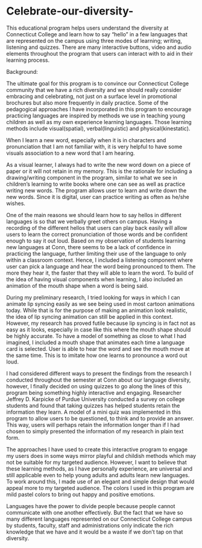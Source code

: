 # Celebrate-our-diversity-
This educational program helps users understand the diversity at Connecticut College and learn how to say “hello” in a few languages that are represented on the campus using three modes of learning; writing, listening and quizzes. There are many interactive buttons, video and audio elements throughout the program that users can interact with to aid in their learning process. 

Background: 

The ultimate goal for this program is to convince our Connecticut College community that we have a rich diversity and we should really consider embracing and celebrating, not just on a surface level in promotional brochures but also more frequently in daily practice. Some of the pedagogical approaches I have incorporated in this program to encourage practicing languages are inspired by methods we use in teaching young children as well as my own experience learning languages. Those learning methods include visual(spatial), verbal(linguistic) and physical(kinestatic). 

When I learn a new word, especially when it is in characters and pronunciation that I am not familiar with, it is very helpful to have some visuals association to a new word that I am hearing.

As a visual learner, I always had to write the new word down on a piece of paper or it will not retain in my memory. This is the rationale for including a drawing/writing component in the program, similar to what we see in children’s learning to write books where one can see as well as practice writing new words. The program allows user to learn and write down the new words. Since it is digital, user can practice writing as often as he/she wishes. 

One of the main reasons we should learn how to say hellos in different languages is so that we verbally greet others on campus. Having a recording of the different hellos that users can play back easily will allow users to learn the correct pronunciation of those words and be confident enough to say it out loud. Based on my observation of students learning new languages at Conn, there seems to be a lack of confidence in practicing the language, further limiting their use of the language to only within a classroom context. Hence, I included a listening component where user can pick a language and hear the word being pronounced to them. The more they hear it, the faster that they will able to learn the word. To build of the idea of having visual components when learning, I also included an animation of the mouth shape when a word is being said.

During my preliminary research, I tried looking for ways in which I can animate lip syncing easily as we see being used in most cartoon animations today. While that is for the purpose of making an animation look realistic, the idea of lip syncing animation can still be applied in this context. However, my research has proved futile because lip syncing is in fact not as easy as it looks, especially in case like this where the mouth shape should be highly accurate. To have a model of something as close to what I had imagined, I included a mouth shape that animates each time a language card is selected. User is able to hear the word and see the mouth move at the same time. This is to imitate how one learns to pronounce a word out loud. 

I had considered different ways to present the findings from the research I conducted throughout the semester at Conn about our language diversity, however, I finally decided on using quizzes to go along the lines of this program being something highly interactive and engaging. Researcher Jeffrey D. Karpicke of Purdue University conducted a survey on college students and found that taking quizzes has helped students retain the information they learn. A model of a mini quiz was implemented in this program to allow users to be questioned, to think and to provide an answer. This way, users will perhaps retain the information longer than if I had chosen to simply presented the information of my research in plain text form. 

The approaches I have used to create this interactive program to engage my users does in some ways mirror playful and childish methods which may not be suitable for my targeted audience. However, I want to believe that these learning methods, as I have personally experience, are universal and still applicable even to help young adults and adults learn new languages. To work around this, I made use of an elegant and simple design that would appeal more to my targeted audience. The colors I used in this program  are mild pastel colors to bring out happy and positive emotions. 

Languages have the power to divide people because people cannot communicate with one another effectively. But the fact that we have so many different languages represented on our Connecticut College campus by students, faculty, staff and administrations only indicate the rich knowledge that we have and it would be a waste if we don’t tap on that diversity. 
